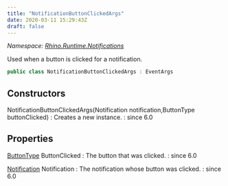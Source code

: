 ```yaml
---
title: "NotificationButtonClickedArgs"
date: 2020-03-11 15:29:43Z
draft: false
---
```


*Namespace: [Rhino.Runtime.Notifications](../)*

Used when a button is clicked for a notification.
```cs
public class NotificationButtonClickedArgs : EventArgs
```
## Constructors

NotificationButtonClickedArgs(Notification notification,ButtonType buttonClicked)
: Creates a new instance.
: since 6.0
## Properties

[ButtonType](/rhinocommon/rhino/runtime/notifications/buttontype/) ButtonClicked
: The button that was clicked.
: since 6.0

[Notification](/rhinocommon/rhino/runtime/notifications/notification/) Notification
: The notification whose button was clicked.
: since 6.0
